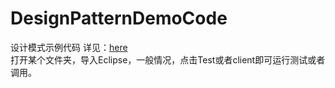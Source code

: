 # DesignPatternDemoCode
设计模式示例代码
详见：[here](http://xusx1024.com/2017/03/18/design-patterns-start/)
<br>
打开某个文件夹，导入Eclipse，一般情况，点击Test或者client即可运行测试或者调用。
